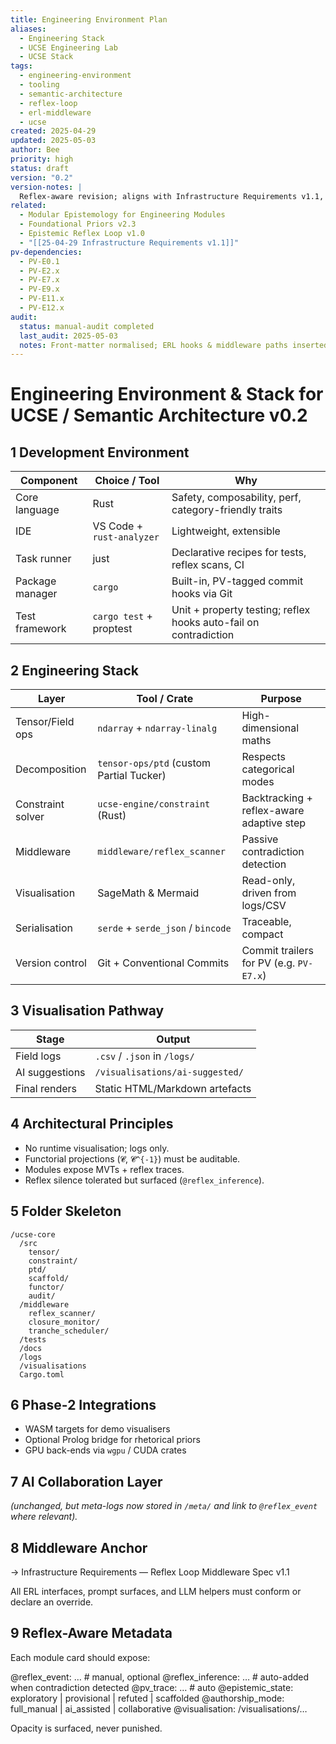 ```yaml
---
title: Engineering Environment Plan
aliases:
  - Engineering Stack
  - UCSE Engineering Lab
  - UCSE Stack
tags:
  - engineering-environment
  - tooling
  - semantic-architecture
  - reflex-loop
  - erl-middleware
  - ucse
created: 2025-04-29
updated: 2025-05-03
author: Bee
priority: high
status: draft
version: "0.2"
version-notes: |
  Reflex-aware revision; aligns with Infrastructure Requirements v1.1, Epistemic Reflex Loop v1.0, and Foundational Priors v2.3.
related:
  - Modular Epistemology for Engineering Modules
  - Foundational Priors v2.3
  - Epistemic Reflex Loop v1.0
  - "[[25-04-29 Infrastructure Requirements v1.1]]"
pv-dependencies:
  - PV-E0.1
  - PV-E2.x
  - PV-E7.x
  - PV-E9.x
  - PV-E11.x
  - PV-E12.x
audit:
  status: manual-audit completed
  last_audit: 2025-05-03
  notes: Front-matter normalised; ERL hooks & middleware paths inserted.
---
```


# Engineering Environment & Stack for UCSE / Semantic Architecture v0.2

## 1 Development Environment

| Component        | Choice / Tool                            | Why |
|------------------|------------------------------------------|-----|
| Core language    | Rust                                 | Safety, composability, perf, category-friendly traits |
| IDE              | VS Code + `rust-analyzer`            | Lightweight, extensible |
| Task runner      | just                                 | Declarative recipes for tests, reflex scans, CI |
| Package manager  | `cargo`                                  | Built-in, PV-tagged commit hooks via Git |
| Test framework   | `cargo test` + proptest              | Unit + property testing; reflex hooks auto-fail on contradiction |

## 2 Engineering Stack

| Layer                    | Tool / Crate                          | Purpose |
|--------------------------|---------------------------------------|---------|
| Tensor/Field ops         | `ndarray` + `ndarray-linalg`          | High-dimensional maths |
| Decomposition            | `tensor-ops/ptd` (custom Partial Tucker)| Respects categorical modes |
| Constraint solver        | `ucse-engine/constraint` (Rust)       | Backtracking + reflex-aware adaptive step |
| Middleware               | `middleware/reflex_scanner`           | Passive contradiction detection |
| Visualisation            | SageMath & Mermaid                | Read-only, driven from logs/CSV |
| Serialisation            | `serde` + `serde_json` / `bincode`    | Traceable, compact |
| Version control          | Git + Conventional Commits        | Commit trailers for PV (e.g. `PV-E7.x`) |

## 3 Visualisation Pathway

| Stage          | Output                            |
|----------------|-----------------------------------|
| Field logs     | `.csv` / `.json` in `/logs/`      |
| AI suggestions | `/visualisations/ai-suggested/`   |
| Final renders  | Static HTML/Markdown artefacts    |

## 4 Architectural Principles

- No runtime visualisation; logs only.
- Functorial projections (`𝓒`, `𝓒^{-1}`) must be auditable.
- Modules expose MVTs + reflex traces.
- Reflex silence tolerated but surfaced (`@reflex_inference`).

## 5 Folder Skeleton

```text
/ucse-core
  /src
    tensor/
    constraint/
    ptd/
    scaffold/
    functor/
    audit/
  /middleware
    reflex_scanner/
    closure_monitor/
    tranche_scheduler/
  /tests
  /docs
  /logs
  /visualisations
  Cargo.toml
```

## 6 Phase-2 Integrations

- WASM targets for demo visualisers
- Optional Prolog bridge for rhetorical priors
- GPU back-ends via `wgpu` / CUDA crates

## 7 AI Collaboration Layer

_(unchanged, but meta-logs now stored in `/meta/` and link to `@reflex_event` where relevant)._

## 8 Middleware Anchor

→ Infrastructure Requirements — Reflex Loop Middleware Spec v1.1

All ERL interfaces, prompt surfaces, and LLM helpers must conform or declare an override.

## 9 Reflex-Aware Metadata

Each module card should expose:

@reflex_event: …        # manual, optional
@reflex_inference: …    # auto-added when contradiction detected
@pv_trace: …            # auto
@epistemic_state: exploratory | provisional | refuted | scaffolded
@authorship_mode: full_manual | ai_assisted | collaborative
@visualisation: /visualisations/…

Opacity is surfaced, never punished.